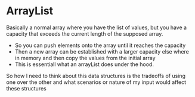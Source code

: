 # ArrayList
Basically a normal array where you have the list of values, but you have a capacity that exceeds the current length of the supposed array.
- So you can push elements onto the array until it reaches the capacity
- Then a new array can be established with a larger capacity else where in memory and then copy the values from the initial array
- This is essentiall what an arrayList does under the hood.

So how I need to think about this data structures is the tradeoffs of using one over the other and what scenarios or nature of my input would affect these structures
